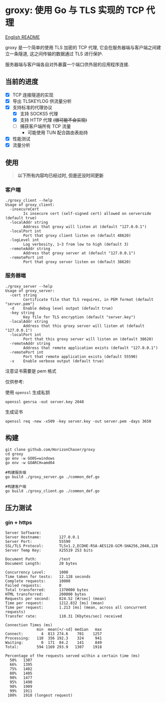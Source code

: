 # groxy: 使用 Go 与 TLS 实现的 TCP 代理

[English README](README_en.md)

groxy 是一个简单的使用 TLS 加密的 TCP 代理, 它会在服务器端与客户端之间建立一条隧道, 这之间传输的数据通过 TLS 进行保护.

服务器端与客户端各自对外暴露一个端口供外层的应用程序连接.

## 当前的进度

- [x] TCP 连接隧道的实现 
- [x] 导出 TLSKEYLOG 供流量分析
- [x] 支持标准的代理协议
  - [x] 支持 SOCKS5 代理
  - [x] 支持 HTTP 代理 ~~(很可能不会实现)~~
  - [ ] 捕获客户端所有 TCP 流量
    - 可能使用 TUN 配合路由表劫持
- [x] 性能测试
- [x] 流量分析

## 使用

> **以下所有内容均已经过时, 但是还没时间更新**

### 客户端

```shell
./groxy_client --help
Usage of groxy_client:
  -insecureCert
        Is insecure cert (self-signed cert) allowed on serverside (default true)
  -localAddr string
        Address that groxy will listen at (default "127.0.0.1")
  -localPort int
        Port that groxy client listen on (default 48620)
  -logLevel int
        Log verbosity, 1~3 from low to high (default 3)
  -remoteAddr string
        Address that groxy server at (default "127.0.0.1")
  -remotePort int
        Port that groxy server listen on (default 38620)
```

### 服务器端

```shell
./groxy_server --help
Usage of groxy_server:
  -cert string
        Certificate file that TLS requires, in PEM format (default "server.pem")
  -d    Enable debug level output (default true)
  -key string
        Key file for TLS encryption (default "server.key")
  -localAddr string
        Address that this groxy server will listen at (default "127.0.0.1")
  -localPort int
        Port that this groxy server will listen on (default 38620)
  -remoteAddr string
        Address that remote application exists (default "127.0.0.1")
  -remotePort int
        Port that remote application exists (default 55590)
  -v    Enable verbose output (default true)
```

注意证书需要是 pem 格式

仅供参考: 

使用 `openssl` 生成私钥  

`openssl genrsa -out server.key 2048`

生成证书  

`openssl req -new -x509 -key server.key -out server.pem -days 3650`

## 构建

```shell
git clone github.com/HorizonChaser/groxy
cd groxy
go env -w GOOS=windows
go env -w GOARCH=amd64

#构建服务端
go build ./groxy_server.go ./common_def.go

#构建客户端
go build ./groxy_client.go ./common_def.go
```

## 压力测试

### gin + https

```plain
Server Software:
Server Hostname:        127.0.0.1
Server Port:            55590
SSL/TLS Protocol:       TLSv1.2,ECDHE-RSA-AES128-GCM-SHA256,2048,128
Server Temp Key:        X25519 253 bits

Document Path:          /test
Document Length:        20 bytes

Concurrency Level:      1000
Time taken for tests:   12.128 seconds
Complete requests:      10000
Failed requests:        0
Total transferred:      1370000 bytes
HTML transferred:       200000 bytes
Requests per second:    824.52 [#/sec] (mean)
Time per request:       1212.832 [ms] (mean)
Time per request:       1.213 [ms] (mean, across all concurrent requests)
Transfer rate:          110.31 [Kbytes/sec] received

Connection Times (ms)
              min  mean[+/-sd] median   max
Connect:        4  813 274.6    701    1257
Processing:   110  356 192.3    324     941
Waiting:        0  171  84.2    141     849
Total:        594 1169 293.9   1307    1918

Percentage of the requests served within a certain time (ms)
  50%   1307
  66%   1395
  75%   1402
  80%   1405
  90%   1477
  95%   1490
  98%   1909
  99%   1911
 100%   1918 (longest request)
```
